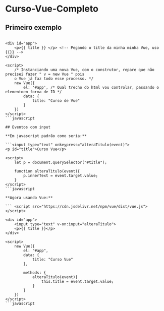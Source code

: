 # Curso-Vue-Completo

## Primeiro exemplo

``` <script src="https://cdn.jsdelivr.net/npm/vue/dist/vue.js"></script> <!-- Importando o Vue JS -->

<div id="app">
    <p>{{ title }} </p> <!-- Pegando o title da minha minha Vue, uso {{}} -->
</div>

<script>
    /* Instanciando uma nova Vue, com o construtor, repare que não precisei fazer " v = new Vue " pois
    o Vue já faz todo esse processo. */
    new Vue({
        el: '#app', /* Qual trecho do html vou controlar, passando o elementoem forma de ID */
        data: { 
            title: "Curso de Vue"
        }
    })
</script>
```javascript

## Eventos com input

**Em javascript padrão como seria:**

```<input type="text" onkeypress="alteraTitulo(event)">
<p id="title">Curso Vue</p>

<script>
    let p = document.querySelector("#title");

    function alteraTitulo(event){
        p.innerText = event.target.value;
    }
</script>
```javascript

**Agora usando Vue:** 

``` <script src="https://cdn.jsdelivr.net/npm/vue/dist/vue.js"></script>

<div id="app">
    <input type="text" v-on:input="alteraTitulo">
    <p>{{ title }}</p>
</div>

<script>
    new Vue({
        el: "#app",
        data: {
            title: "Curso Vue"
        },

        methods: {
            alteraTitulo(event){
                this.title = event.target.value;
            }
        }
    })
</script> 
```javascript
